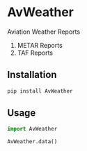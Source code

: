 # AvWeather
Aviation Weather Reports
1) METAR Reports
2) TAF Reports

## Installation
```bash 
pip install AvWeather
```

## Usage
```python
import AvWeather

AvWeather.data()
```

